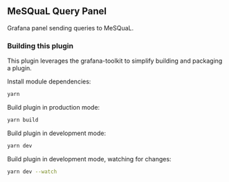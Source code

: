 ## MeSQuaL Query Panel

Grafana panel sending queries to MeSQuaL.

### Building this plugin

This plugin leverages the grafana-toolkit to simplify building and packaging a plugin.

Install module dependencies:

```BASH
yarn
```

Build plugin in production mode:

```BASH
yarn build
```

Build plugin in development mode:

```BASH
yarn dev
```

Build plugin in development mode, watching for changes:

```BASH
yarn dev --watch
```
